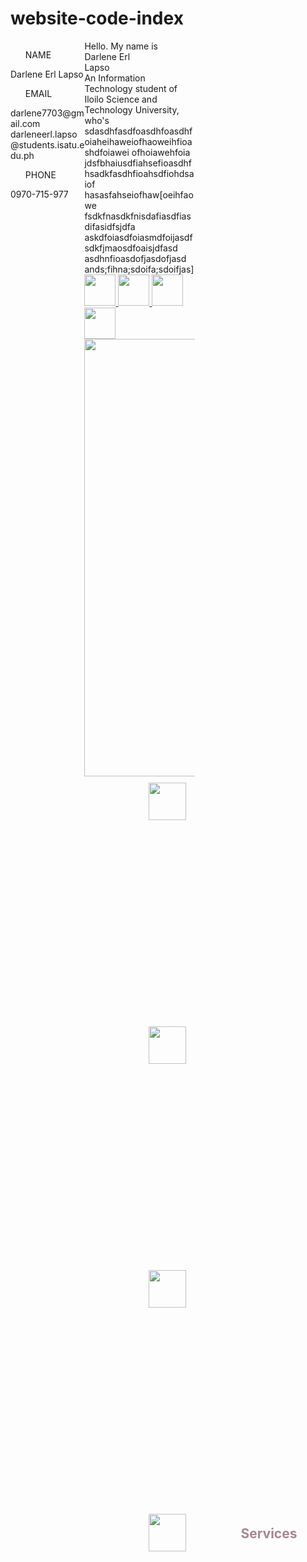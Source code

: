 # website-code-index

<!DOCTYPE html>
<html>
<head>
	<meta charset="utf-8">
	<meta name="viewport" content="width=device-width, initial-scale=1">
	<link rel="stylesheet" type="text/css" href="style.css">
	<title>Darlene</title>
</head>
<body>
	<div id="container"></div>
		<div class="row">
		  	<div class="column1" style="float: left; width: 23.5%; height: 100%;">
		  		<div class="menus">
				    <div class="bar1"></div>
				    <div class="bar2"></div>
				    <div class="bar3"></div>
				    <div id="side-wrapper">
				    	<div class="info">
				    		<nav>
				    			<ul class="info1">NAME</ul>
				    			  <div class="un"> Darlene Erl Lapso
				    			  </div>   
				    			<ul class="info2">EMAIL</ul>
				    			  <div class="un">darlene7703@gmail.com
				    			  	<br>darleneerl.lapso@students.isatu.edu.ph
				    			  </div>
				    			<ul class="info3">PHONE</ul>
				    			  <div class="un">0970-715-977
				    			  </div>
				    		</nav>	  
				    	</div>
				    </div>	
				</div>
		    </div>
		 	<div class="column2" style="float: left; width: 35%">
		 		<div id="content">
			 		<div class="intro">
			 			Hello. My name is
			 		</div>
			 		<div class="name">
			 			Darlene Erl<br>
			 			Lapso
			 		</div>
			 		<div class="about">
			 			An Information Technology student of Iloilo Science and 
			 			Technology University,
			 			who's   sdasdhfasdfoasdhfoasdhfoiaheihaweiofhaoweihfioashdfoiawei
			 			ofhoiawehfoia
			 			jdsfbhaiusdfiahsefioasdhfhsadkfasdhfioahsdfiohdsaiof
			 			hasasfahseiofhaw[oeihfaowe
			 			fsdkfnasdkfnisdafiasdfiasdifasidfsjdfa
			 			askdfoiasdfoiasmdfoijasdf
			 			sdkfjmaosdfoaisjdfasd
			 			asdhnfioasdofjasdofjasd
			 			ands;fihna;sdoifa;sdoifjas]
			 		</div>
			 		<div id="acc">
			 			<a href="https://www.facebook.com/DELapso">
			 				<img src="assets/facebook.png" style="height: 50px">
			 			</a>
			 			<a href="https://www.instagram.com/as_fghjkl/">
			 				<img src="assets/instagram.png" style="height: 50px">
			 			</a>	
			 			<a href="https://www.youtube.com/@darlenelapso4730/featured">
			 				<img src="assets/youtube.png" style="height: 50px">
			 			</a>
			 			<a href="https://www.linkedin.com/in/darlene-erl-lapso-616781219/">
			 				<img src="assets/linkedin.png" style="height: 50px">
			 			</a> 
			 		</div>
			 		<div class="pic">
			 			<img src="assets/darlene.png" style="float: left; height: 700px">
			 		</div>
			 	</div>		
		 	</div>
		</div>
		<section id="TALENTS" style="float: left; width: 76%">
			<header>
				<div class="tlnts" style="float: center; width: 250px; height: 390px;">
					<img src="assets/video.png" style="height: 60px; margin-left: 15px; margin-top: 10px ;">
				</div>
				<div class="tlnts2" style="float: left; width: 250px; height: 390px;">
					<img src="assets/paint.png" style="height: 60px; margin-left: 15px; margin-top: 10px">
				</div>
				<div class="tlnts3" style="float: left; width: 250px; height: 390px;">
					<img src="assets/writing.png" style="height: 60px; margin-left: 15px; margin-top: 10px">
				</div>
				<div class="tlnts4" style="float: left; width: 250px; height: 390px;">
					<img src="assets/coding.png" style="height: 60px; margin-left: 15px; margin-top: 10px">
				</div>
				<div class="more" style="float: left; color: #a8858f;">
					<h2>Services</h2> 
				</div>
			</header>	
		</section>
		<section id="PRODUCT" style="float: left; width: 99.7%">
			<div class="prdct1">
				<img src="assets/1.jpg" style="float: left; margin-left: 400px; height: 250px; margin-top: 100px;">
			</div>
			<div class="prdct2">
				<img src="assets/1.jpg" style="float: left; margin-left: 50px; height: 250px; margin-top: 100px;">
			</div>
			<div class="prdct3">
				<img src="assets/1.jpg" style="float: left; margin-left: 50px; height: 250px; margin-top: 100px;">
			</div>
			<div class="prdct4">
				<img src="assets/1.jpg" style="float: left; margin-left: 400px; height: 250px; margin-top: 50px;">
			</div>
			<div class="prdct5">
				<img src="assets/1.jpg" style="float: left; margin-left: 50px; height: 250px; margin-top: 50px;">
			</div>												
			<div class="prdct6">
				<img src="assets/1.jpg" style="float: left; margin-left: 50px; height: 250px; margin-top: 50px;">
			</div>			
		</section>
	</div>
</body>
</html>
